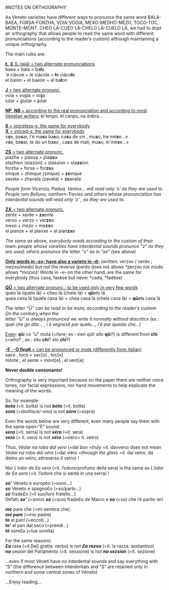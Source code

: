 #NOTES ON ORTHOGRAPHY

As Vèneto varieties have different ways to pronunce the same word
<span class="small-caps">BALA-BAEA</span>,
<span class="small-caps">FORSA-FORZHA</span>,
<span class="small-caps">VOIA-VOGIA</span>,
<span class="small-caps">MEXO-MEDHO-MEZO</span>,
<span class="small-caps">TOCO-TOC</span>,
<span class="small-caps">MONTE-MONT</span>,
<span class="small-caps">CHEO LÀ-CUEO LÀ-CHELO LÀ-CUELO LÀ</span>, we had
to dopt an orthography that allows people to read the same word with different pronunciations
(according to the reader’s custom) although maintaining a unique orthography.

The main rules are:

<span style="text-decoration: underline">**Ł**, **£** (L-tajà) = two alternate pronunciations</span>  
baea + bala = ba**ł**a  
'e ciàcoe + le ciàcole = **ł**e ciàco**ł**e  
el balón + el baeón = el ba**ł**on

<span style="text-decoration: underline">**J** = two alternate pronunc.</span>  
voia + vogia = vo**j**a  
iutar + giutar = **j**utar

<span style="text-decoration: underline">**NP**, **NB** = according to the real 
pronunciation and according to most Venetan writers:</span> el tenpo, el canpo, na ónbra...

<span style="text-decoration: underline">**S** = voiceless-s: the same for everybody</span>  
<span style="text-decoration: underline">**X** = voiced-s: the same for everybody</span>  
«**s**e, pa**s**ar, l'è ma**s**a ba**s**o, ca**s**a de vin , mu**s**o, tre mé**s**e…»  
«**x**e, ba**x**ar, te do un ba**x**o , ca**x**a de mati, mu**x**o, el mé**x**e…»

<span style="text-decoration: underline">**ZS** = two alternate pronunc.</span>  
piazha + piassa = pia**zs**a  
stazhion (stazion) + stassion = sta**zs**ion  
forzha + forsa = for**zs**a  
sinque + zhinque (zinque) = **zs**inque  
savata + zhavata (zavata) = **zs**avata

*People form Vicenza, Padua, Venice… will read only 's' as they are used to.  
People rom Belluno, northern-Treviso and others whose pronunciation has interdental sounds
will read only 'z' , as they are used to.*

<span style="text-decoration: underline">**ZX** = two alternate pronunc.</span>  
zente + xente = **zx**ente  
verxo + verzo = ver**zx**o  
mexo + mezo = me**zx**o  
el pianze + el pianxe = el pian**zx**e

*The same as above, everybody reads according to the custom of their town: people whose
varieties have interdental sounds pronunce “z” as they are used; others pronunce the letter
“x” as in “xe” (see above)*

<span style="text-decoration: underline">**Only words in –zx- have also a variety in –d-**</span> (written: verzxo / verdo ; mezxo/medo) but
not the reverse (perdo does not allows \*perzxo nor modo allows \*mozxo)! Words in –x– on the
other hand, are the same for everybody (thus caxa, faxése but never \*cada, \*fadése)

<span style="text-decoration: underline">**QÛ** = two alternate pronunc.: to be used only in very few words</span>  
queo là (quelo là) + cheo là (chelo là) = **qû**eło là  
quea caxa là (quela caxa là) + chea caxa là (chela caxa là) = **qû**eła caxa là  

*The letter “Û” can be read or be mute, according to the reader’s custom. On the contrary,when the  
letter “U” is always pronunced we write it normally without diacritics (ex.:* quel *che go dito… , i
è vegnesti par* queło…*, l’è par* questo *che…)*

<span style="text-decoration: underline">Even</span>: **qû**i co “*u*” muta (=*here*; ex.: vien *qû*i! *sìto* **qû**i?) is different from **chi** (=*who*? ; *ex.: sìtu*
**chi**? *èlo* **chi**?)

<span style="text-decoration: underline">**-E , -O finałi** = can be pronunced or mute (differently from italian)</span>  
saco , toco = sac[o] , toc[o]  
mónte , el sente = mónt[e] , el sent[e]  

**Never double consonants!**

Orthography is very important because on the paper there are neither voice tones, nor facial
expressions, nor hand movements to help explicate the meaning of the words.

So, for example:    
_**bota**_ (=it. botta) is not _**bóta**_ (=it. botte)  
_**sora**_ (=sbollisce/-ono) is not _**sóra**_ (=sopra)

Even the words below are very different, even many people say them with the same open-“E”
sound:  
_**sera**_ (=it. serra) is not _**séra**_ (=it. sera)  
_**vero**_ (= it. vero) is not _**véro**_ (=viéro= it. vetro)  

Thus, _Védar na roba dal vero_ (=dal bon =_truly_ =it. davvero) does not mean _Védar na roba dal
véro_ (=dal viéro =_through the glass_ =it. dal vetro, da dietro un vetro, attraverso il vetro) !

Nor _L’odor de £a séra_ (=it. l’odore/profumo della sera) is tha same as _L’odor de £a sera_ (=it.
l’odore che si sente in una serra) !

_**so’**_ Vèneto e europèo (=sono…)  
_**so**_ Vèneto e spagno£o (=so/parlo…)  
_**só**_ frade£o (=il suo/loro fratello…)  
Defati: _**so’**_ (=sono) _**só**_ (=suo) frade£o de Marco e _**so**_ (=so) che l’è partìo ieri

_**me**_ pare che (=mi sembra che)  
_**mé pare**_ (=mio padre)  
_**to**_ el pan! (=eccoti…)  
_**to’**_ el pan dal saco (=prendi...)  
_**tó**_ sore£a (=tua sorella)

For the same reasons:  
_**£a**_ rasa (=it.[lei] gratta: verbo) is not _**£a razsa**_ (=it. la razza: sostantivo)  
_**na**_ sesion del Parlaménto (=it. sessione) is not _**na sezsion**_ (=it. sezione)

…even if most Vèneti have no interdental sounds and say everything with “S” (the difference
between interdentals and “S” are retained only in northern and some central zones of Vèneto)

…Enjoy reading...
